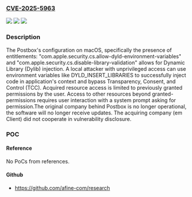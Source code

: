 ### [CVE-2025-5963](https://cve.mitre.org/cgi-bin/cvename.cgi?name=CVE-2025-5963)
![](https://img.shields.io/static/v1?label=Product&message=Postbox&color=blue)
![](https://img.shields.io/static/v1?label=Version&message=7.0.65%20&color=brightgreen)
![](https://img.shields.io/static/v1?label=Vulnerability&message=CWE-276%20Incorrect%20Default%20Permissions&color=brightgreen)

### Description

The Postbox's configuration on macOS, specifically the presence of entitlements: "com.apple.security.cs.allow-dyld-environment-variables" and "com.apple.security.cs.disable-library-validation" allows for Dynamic Library (Dylib) injection. A local attacker with unprivileged access can use environment variables like DYLD_INSERT_LIBRARIES to successfully inject code in application's context and bypass Transparency, Consent, and Control (TCC). Acquired resource access is limited to previously granted permissions by the user. Access to other resources beyond granted-permissions requires user interaction with a system prompt asking for permission.The original company behind Postbox is no longer operational, the software will no longer receive updates. The acquiring company (em Client) did not cooperate in vulnerability disclosure.

### POC

#### Reference
No PoCs from references.

#### Github
- https://github.com/afine-com/research

